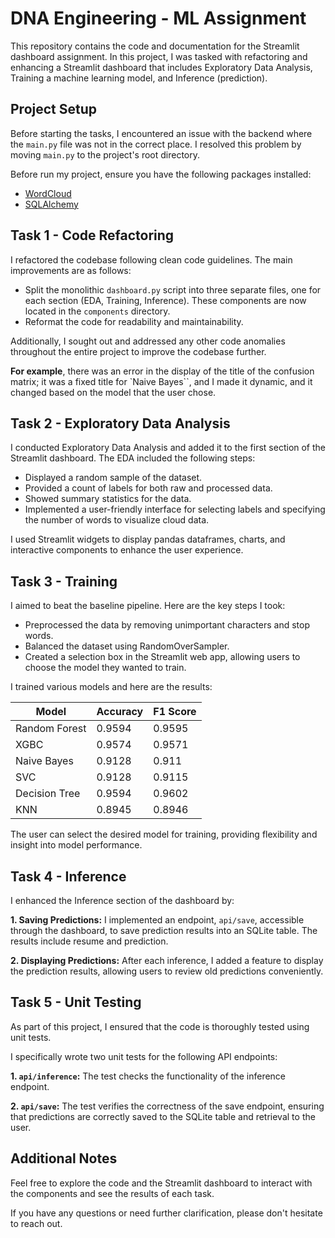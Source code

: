 # DNA Engineering - ML Assignment

This repository contains the code and documentation for the Streamlit dashboard assignment. In this project, I was tasked with refactoring and enhancing a Streamlit dashboard that includes Exploratory Data Analysis, Training a machine learning model, and Inference (prediction).

## Project Setup

Before starting the tasks, I encountered an issue with the backend where the `main.py` file was not in the correct place. I resolved this problem by moving `main.py` to the project's root directory.

Before run my project, ensure you have the following packages installed:

- [WordCloud](https://pypi.org/project/wordcloud/)
- [SQLAlchemy](https://pypi.org/project/SQLAlchemy/)

## Task 1 - Code Refactoring

I refactored the codebase following clean code guidelines. The main improvements are as follows:

- Split the monolithic `dashboard.py` script into three separate files, one for each section (EDA, Training, Inference). These components are now located in the `components` directory.
- Reformat the code for readability and maintainability.

Additionally, I sought out and addressed any other code anomalies throughout the entire project to improve the codebase further.

**For example**, there was an error in the display of the title of the confusion matrix; it was a fixed title for `Naive Bayes``, and I made it dynamic, and it changed based on the model that the user chose.

## Task 2 - Exploratory Data Analysis

I conducted Exploratory Data Analysis and added it to the first section of the Streamlit dashboard. The EDA included the following steps:

- Displayed a random sample of the dataset.
- Provided a count of labels for both raw and processed data.
- Showed summary statistics for the data.
- Implemented a user-friendly interface for selecting labels and specifying the number of words to visualize cloud data.

I used Streamlit widgets to display pandas dataframes, charts, and interactive components to enhance the user experience.

## Task 3 - Training

I aimed to beat the baseline pipeline. Here are the key steps I took:

- Preprocessed the data by removing unimportant characters and stop words.
- Balanced the dataset using RandomOverSampler.
- Created a selection box in the Streamlit web app, allowing users to choose the model they wanted to train.

I trained various models and here are the results:

| Model         | Accuracy | F1 Score |
| ------------- | -------- | -------- |
| Random Forest | 0.9594   | 0.9595   |
| XGBC          | 0.9574   | 0.9571   |
| Naive Bayes   | 0.9128   | 0.911    |
| SVC           | 0.9128   | 0.9115   |
| Decision Tree | 0.9594   | 0.9602   |
| KNN           | 0.8945   | 0.8946   |

The user can select the desired model for training, providing flexibility and insight into model performance.

## Task 4 - Inference

I enhanced the Inference section of the dashboard by:

**1. Saving Predictions:**
I implemented an endpoint, `api/save`, accessible through the dashboard, to save prediction results into an SQLite table. The results include resume and prediction.

**2. Displaying Predictions:**
After each inference, I added a feature to display the prediction results, allowing users to review old predictions conveniently.

## Task 5 - Unit Testing

As part of this project, I ensured that the code is thoroughly tested using unit tests.

I specifically wrote two unit tests for the following API endpoints:

**1. `api/inference`:**
The test checks the functionality of the inference endpoint.

**2. `api/save`:**
The test verifies the correctness of the save endpoint, ensuring that predictions are correctly saved to the SQLite table and retrieval to the user.

## Additional Notes

Feel free to explore the code and the Streamlit dashboard to interact with the components and see the results of each task.

If you have any questions or need further clarification, please don't hesitate to reach out.
